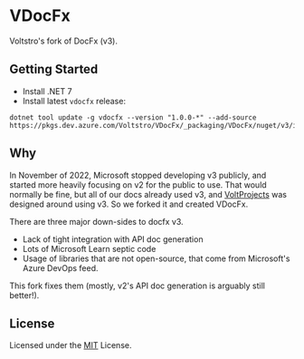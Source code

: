 # VDocFx

Voltstro's fork of DocFx (v3).

## Getting Started

- Install .NET 7
- Install latest `vdocfx` release:
```
dotnet tool update -g vdocfx --version "1.0.0-*" --add-source https://pkgs.dev.azure.com/Voltstro/VDocFx/_packaging/VDocFx/nuget/v3/index.json
```

## Why

In November of 2022, Microsoft stopped developing v3 publicly, and started more heavily focusing on v2 for the public to use. That would normally be fine, but all of our docs already used v3, and [VoltProjects](https://github.com/Voltstro/VoltProjects) was designed around using v3. So we forked it and created VDocFx.

There are three major down-sides to docfx v3.

- Lack of tight integration with API doc generation
- Lots of Microsoft Learn septic code
- Usage of libraries that are not open-source, that come from Microsoft's Azure DevOps feed.

This fork fixes them (mostly, v2's API doc generation is arguably still better!).

## License

Licensed under the [MIT](LICENSE) License.
